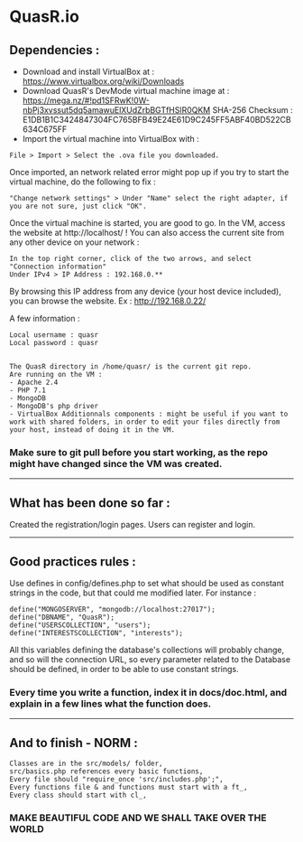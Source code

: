 # QuasR.io

## Dependencies :

- Download and install VirtualBox at : https://www.virtualbox.org/wiki/Downloads
- Download QuasR's DevMode virtual machine image at : https://mega.nz/#!pd1SFRwK!0W-nbPj3xvssut5dq5amawuElXUdZrbBGTfHSlR0QKM
SHA-256 Checksum : E1DB1B1C3424847304FC765BFB49E24E61D9C245FF5ABF40BD522CB634C675FF
- Import the virtual machine into VirtualBox with :

```
File > Import > Select the .ova file you downloaded.
```

Once imported, an network related error might pop up if you try to start the virtual machine, do the following to fix :

```
"Change network settings" > Under "Name" select the right adapter, if you are not sure, just click "OK".
```

Once the virtual machine is started, you are good to go. In the VM, access the website at http://localhost/ ! 
You can also access the current site from any other device on your network : 

```
In the top right corner, click of the two arrows, and select "Connection information"
Under IPv4 > IP Address : 192.168.0.**
```

By browsing this IP address from any device (your host device included), you can browse the website. Ex : http://192.168.0.22/


A few information :

```
Local username : quasr
Local password : quasr


The QuasR directory in /home/quasr/ is the current git repo.
Are running on the VM :
- Apache 2.4
- PHP 7.1
- MongoDB
- MongoDB's php driver
- VirtualBox Additionnals components : might be useful if you want to work with shared folders, in order to edit your files directly from your host, instead of doing it in the VM. 
``` 
### Make sure to git pull before you start working, as the repo might have changed since the VM was created.

____________________________________

## What has been done so far :

Created the registration/login pages.
Users can register and login.

____________________________________

## Good practices rules :

Use defines in config/defines.php to set what should be used as constant strings in the code, but that could me modified later.
For instance :

```
define("MONGOSERVER", "mongodb://localhost:27017");
define("DBNAME", "QuasR");
define("USERSCOLLECTION", "users");
define("INTERESTSCOLLECTION", "interests");
```

All this variables defining the database's collections will probably change, and so will the connection URL, so every parameter related to the Database should be defined, in order to be able to use constant strings.

### Every time you write a function, index it in docs/doc.html, and explain in a few lines what the function does.

____________________________________

## And to finish - NORM :

```
Classes are in the src/models/ folder,
src/basics.php references every basic functions,
Every file should "require_once 'src/includes.php';",
Every functions file & and functions must start with a ft_,
Every class should start with cl_,
```
### MAKE BEAUTIFUL CODE AND WE SHALL TAKE OVER THE WORLD
